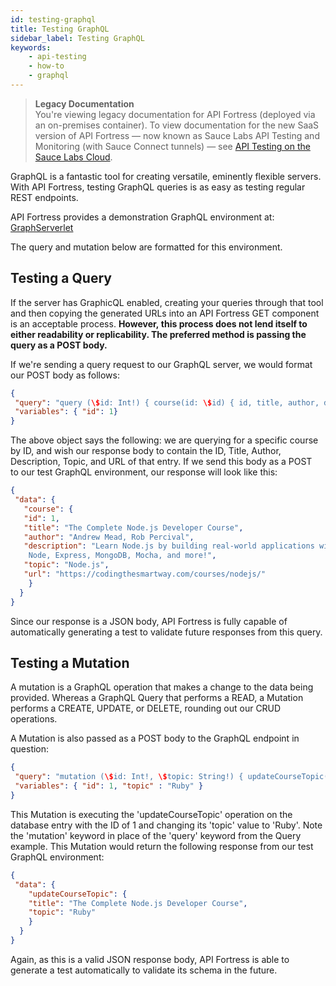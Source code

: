 ```yaml
---
id: testing-graphql
title: Testing GraphQL
sidebar_label: Testing GraphQL
keywords:
    - api-testing
    - how-to
    - graphql
---
```


>**Legacy Documentation**<br/>You're viewing legacy documentation for API Fortress (deployed via an on-premises container). To view documentation for the new SaaS version of API Fortress &#8212; now known as Sauce Labs API Testing and Monitoring (with Sauce Connect tunnels) &#8212; see [API Testing on the Sauce Labs Cloud](/api-testing/).

GraphQL is a fantastic tool for creating versatile, eminently flexible servers. With API Fortress, testing GraphQL queries is as easy as testing regular REST endpoints.

API Fortress provides a demonstration GraphQL environment at: [GraphServerlet](https://graphserverlet.herokuapp.com/graphql)

The query and mutation below are formatted for this environment.

## Testing a Query

If the server has GraphicQL enabled, creating your queries through that tool and then copying the generated URLs into an API Fortress GET component is an acceptable process. **However, this process does not lend itself to either readability or replicability. The preferred method is passing the query as a POST body.**

If we're sending a query request to our GraphQL server, we would format our POST body as follows:

```json
{
 "query": "query (\$id: Int!) { course(id: \$id) { id, title, author, description, topic, url }}",
 "variables": { "id": 1}
}
```

The above object says the following: we are querying for a specific course by ID, and wish our response body to contain the ID, Title, Author, Description, Topic, and URL of that entry. If we send this body as a POST to our test GraphQL environment, our response will look like this:

```json
{
 "data": {
   "course": {
   "id": 1,
   "title": "The Complete Node.js Developer Course",
   "author": "Andrew Mead, Rob Percival",
   "description": "Learn Node.js by building real-world applications with     
    Node, Express, MongoDB, Mocha, and more!",
   "topic": "Node.js",
   "url": "https://codingthesmartway.com/courses/nodejs/"
    }
  }
}
```

Since our response is a JSON body, API Fortress is fully capable of automatically generating a test to validate future responses from this query.

## Testing a Mutation

A mutation is a GraphQL operation that makes a change to the data being provided. Whereas a GraphQL Query that performs a READ, a Mutation performs a CREATE, UPDATE, or DELETE, rounding out our CRUD operations.

A Mutation is also passed as a POST body to the GraphQL endpoint in question:

```json
{
 "query": "mutation (\$id: Int!, \$topic: String!) { updateCourseTopic(id: \$id, topic: \$topic) { title, topic }}",
 "variables": { "id": 1, "topic" : "Ruby" }
}
```

This Mutation is executing the 'updateCourseTopic' operation on the database entry with the ID of 1 and changing its 'topic' value to 'Ruby'. Note the 'mutation' keyword in place of the 'query' keyword from the Query example. This Mutation would return the following response from our test GraphQL environment:

```json
{
 "data": {
    "updateCourseTopic": {
    "title": "The Complete Node.js Developer Course",
    "topic": "Ruby"
    }
  }
}
```

Again, as this is a valid JSON response body, API Fortress is able to generate a test automatically to validate its schema in the future.
